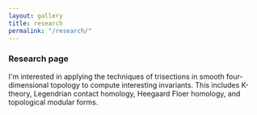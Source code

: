 ```yaml
---
layout: gallery
title: research
permalink: "/research/"
--- 
```


### Research page

I'm interested in applying the techniques of trisections in smooth four-dimensional topology to compute interesting invariants. This includes K-theory, Legendrian contact homology, Heegaard Floer homology, and topological modular forms.